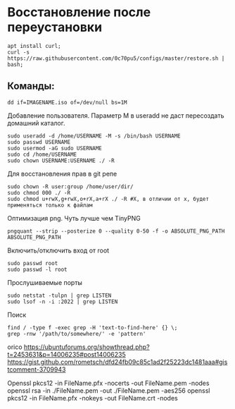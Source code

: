 # Восстановление после переустановки
```shell script
apt install curl;
curl -s https://raw.githubusercontent.com/0c70pu5/configs/master/restore.sh | bash;
```

## Команды:
```shell script
dd if=IMAGENAME.iso of=/dev/null bs=1M
```

Добавление пользователя. Параметр M в useradd не даст пересоздать домашний каталог.
```shell script
sudo useradd -d /home/USERNAME -M -s /bin/bash USERNAME
sudo passwd USERNAME
sudo usermod -aG sudo USERNAME
sudo cd /home/USERNAME
sudo chown USERNAME:USERNAME ./ -R
```

Для восстановления прав в git репе
```shell script
sudo chown -R user:group /home/user/dir/
sudo chmod 000 ./ -R
sudo chmod u+rwX,g+rwX,o+rX,a+rX ./ -R #X, в отличии от x, будет применяться только к файлам
```

Оптимизация png. Чуть лучше чем TinyPNG
```shell script
pngquant --strip --posterize 0 --quality 0-50 -f -o ABSOLUTE_PNG_PATH ABSOLUTE_PNG_PATH
```

Включить/отключить вход от root
```shell script
sudo passwd root
sudo passwd -l root
```

Прослушиваемые порты
```
sudo netstat -tulpn | grep LISTEN
sudo lsof -n -i :2022 | grep LISTEN
```

Поиск
```
find / -type f -exec grep -H 'text-to-find-here' {} \;
grep -rnw '/path/to/somewhere/' -e 'pattern'
```

orico 
https://ubuntuforums.org/showthread.php?t=2453631&p=14006235#post14006235
https://gist.github.com/rometsch/dfd24fb09c85c1ad2f25223dc1481aaa#gistcomment-3709943

Openssl pkcs12 -in FileName.pfx -nocerts -out FileName.pem -nodes
openssl rsa -in ./FileName.pem -out ./FileName.pem -aes256
openssl pkcs12 -in FileName.pfx -nokeys -out FileName.crt -nodes
